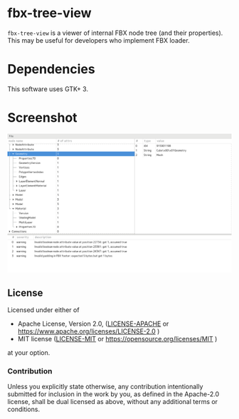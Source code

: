 # fbx-tree-view

`fbx-tree-view` is a viewer of internal FBX node tree (and their properties).
This may be useful for developers who implement FBX loader.

# Dependencies

This software uses GTK+ 3.

# Screenshot

![screenshot1](./resources/screenshot1.png)

## License

Licensed under either of

* Apache License, Version 2.0, ([LICENSE-APACHE](LICENSE-APACHE.txt) or https://www.apache.org/licenses/LICENSE-2.0 )
* MIT license ([LICENSE-MIT](LICENSE-MIT.txt) or https://opensource.org/licenses/MIT )

at your option.

### Contribution

Unless you explicitly state otherwise, any contribution intentionally submitted for inclusion in the work by you,
as defined in the Apache-2.0 license, shall be dual licensed as above, without any additional terms or conditions.
